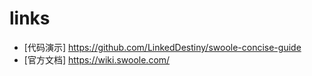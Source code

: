 # links
- [代码演示] https://github.com/LinkedDestiny/swoole-concise-guide
- [官方文档] https://wiki.swoole.com/

